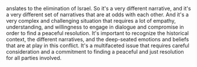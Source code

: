 anslates to the elimination of Israel. So it's a very different narrative, and it's a very different set of narratives that are at odds with each other. And it's a very complex and challenging situation that requires a lot of empathy, understanding, and willingness to engage in dialogue and compromise in order to find a peaceful resolution. It's important to recognize the historical context, the different narratives, and the deep-seated emotions and beliefs that are at play in this conflict. It's a multifaceted issue that requires careful consideration and a commitment to finding a peaceful and just resolution for all parties involved.